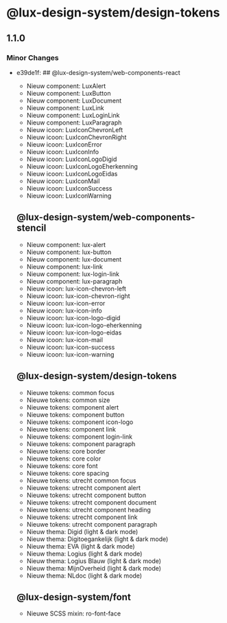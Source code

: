 # @lux-design-system/design-tokens

## 1.1.0

### Minor Changes

- e39de1f: ## @lux-design-system/web-components-react

  - Nieuw component: LuxAlert
  - Nieuw component: LuxButton
  - Nieuw component: LuxDocument
  - Nieuw component: LuxLink
  - Nieuw component: LuxLoginLink
  - Nieuw component: LuxParagraph
  - Nieuw icoon: LuxIconChevronLeft
  - Nieuw icoon: LuxIconChevronRight
  - Nieuw icoon: LuxIconError
  - Nieuw icoon: LuxIconInfo
  - Nieuw icoon: LuxIconLogoDigid
  - Nieuw icoon: LuxIconLogoEherkenning
  - Nieuw icoon: LuxIconLogoEidas
  - Nieuw icoon: LuxIconMail
  - Nieuw icoon: LuxIconSuccess
  - Nieuw icoon: LuxIconWarning

  ## @lux-design-system/web-components-stencil

  - Nieuw component: lux-alert
  - Nieuw component: lux-button
  - Nieuw component: lux-document
  - Nieuw component: lux-link
  - Nieuw component: lux-login-link
  - Nieuw component: lux-paragraph
  - Nieuw icoon: lux-icon-chevron-left
  - Nieuw icoon: lux-icon-chevron-right
  - Nieuw icoon: lux-icon-error
  - Nieuw icoon: lux-icon-info
  - Nieuw icoon: lux-icon-logo-digid
  - Nieuw icoon: lux-icon-logo-eherkenning
  - Nieuw icoon: lux-icon-logo-eidas
  - Nieuw icoon: lux-icon-mail
  - Nieuw icoon: lux-icon-success
  - Nieuw icoon: lux-icon-warning

  ## @lux-design-system/design-tokens

  - Nieuwe tokens: common focus
  - Nieuwe tokens: common size
  - Nieuwe tokens: component alert
  - Nieuwe tokens: component button
  - Nieuwe tokens: component icon-logo
  - Nieuwe tokens: component link
  - Nieuwe tokens: component login-link
  - Nieuwe tokens: component paragraph
  - Nieuwe tokens: core border
  - Nieuwe tokens: core color
  - Nieuwe tokens: core font
  - Nieuwe tokens: core spacing
  - Nieuwe tokens: utrecht common focus
  - Nieuwe tokens: utrecht component alert
  - Nieuwe tokens: utrecht component button
  - Nieuwe tokens: utrecht component document
  - Nieuwe tokens: utrecht component heading
  - Nieuwe tokens: utrecht component link
  - Nieuwe tokens: utrecht component paragraph
  - Nieuw thema: Digid (light & dark mode)
  - Nieuw thema: Digitoegankelijk (light & dark mode)
  - Nieuw thema: EVA (light & dark mode)
  - Nieuw thema: Logius (light & dark mode)
  - Nieuw thema: Logius Blauw (light & dark mode)
  - Nieuw thema: MijnOverheid (light & dark mode)
  - Nieuw thema: NLdoc (light & dark mode)

  ## @lux-design-system/font

  - Nieuwe SCSS mixin: ro-font-face
